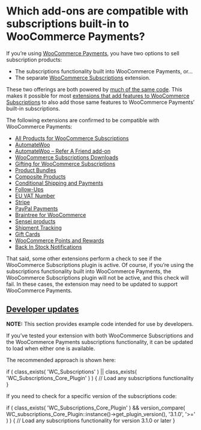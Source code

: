 # Which add-ons are compatible with subscriptions built-in to WooCommerce Payments?

If you’re using [WooCommerce Payments](https://woocommerce.com/document/payments/), you have two options to sell subscription products:

*   The subscriptions functionality built into WooCommerce Payments, or…
*   The separate [WooCommerce Subscriptions](https://woocommerce.com/products/woocommerce-subscriptions/) extension.

These two offerings are both powered by [much of the same code](https://github.com/Automattic/woocommerce-subscriptions-core/). This makes it possible for most [extensions that add features to WooCommerce Subscriptions](https://woocommerce.com/product-category/woocommerce-extensions/merchandising/subscriptions-merchandising/) to also add those same features to WooCommerce Payments’ built-in subscriptions.

The following extensions are confirmed to be compatible with WooCommerce Payments:

*   [All Products for WooCommerce Subscriptions](https://woocommerce.com/products/all-products-for-woocommerce-subscriptions/)
*   [AutomateWoo](https://woocommerce.com/products/automatewoo/)
*   [AutomateWoo – Refer A Friend add-on](https://woocommerce.com/products/automatewoo-refer-a-friend/)
*   [WooCommerce Subscriptions Downloads](https://woocommerce.com/products/woocommerce-subscription-downloads/)
*   [Gifting for WooCommerce Subscriptions](https://woocommerce.com/products/woocommerce-subscriptions-gifting/)
*   [Product Bundles](https://woocommerce.com/products/product-bundles/)
*   [Composite Products](https://woocommerce.com/products/composite-products/)
*   [Conditional Shipping and Payments](https://woocommerce.com/products/conditional-shipping-and-payments/)
*   [Follow-Ups](https://woocommerce.com/products/follow-up-emails/)
*   [EU VAT Number](https://woocommerce.com/products/eu-vat-number/)
*   [Stripe](https://woocommerce.com/products/stripe/)
*   [PayPal Payments](https://woocommerce.com/products/woocommerce-paypal-payments/)
*   [Braintree for WooCommerce](https://woocommerce.com/products/woocommerce-gateway-paypal-powered-by-braintree/)
*   [Sensei products](https://senseilms.com/)
*   [Shipment Tracking](https://woocommerce.com/products/shipment-tracking/)
*   [Gift Cards](https://woocommerce.com/products/gift-cards/)
*   [WooCommerce Points and Rewards](https://woocommerce.com/products/woocommerce-points-and-rewards/)
*   [Back In Stock Notifications](https://woocommerce.com/products/back-in-stock-notifications/)

That said, some other extensions perform a check to see if the WooCommerce Subscriptions plugin is active. Of course, if you’re using the subscriptions functionality built into WooCommerce Payments, the WooCommerce Subscriptions plugin will not be active, and this check will fail. In these cases, the extension may need to be updated to support WooCommerce Payments.

## [Developer updates](#section-1)

**NOTE:** This section provides example code intended for use by developers.

If you’ve tested your extension with both WooCommerce Subscriptions and the WooCommerce Payments subscriptions functionality, it can be updated to load when either one is available.

The recommended approach is shown here:

if ( class\_exists( 'WC\_Subscriptions' ) || class\_exists( 'WC\_Subscriptions\_Core\_Plugin' ) ) {
   // Load any subscriptions functionality
}

If you need to check for a specific version of the subscriptions code:

if ( class\_exists( 'WC\_Subscriptions\_Core\_Plugin' ) && version\_compare( WC\_subscriptions\_Core\_Plugin::instance()->get\_plugin\_version(), '3.1.0', '>=' ) ) {
   // Load any subscriptions functionality for version 3.1.0 or later
}